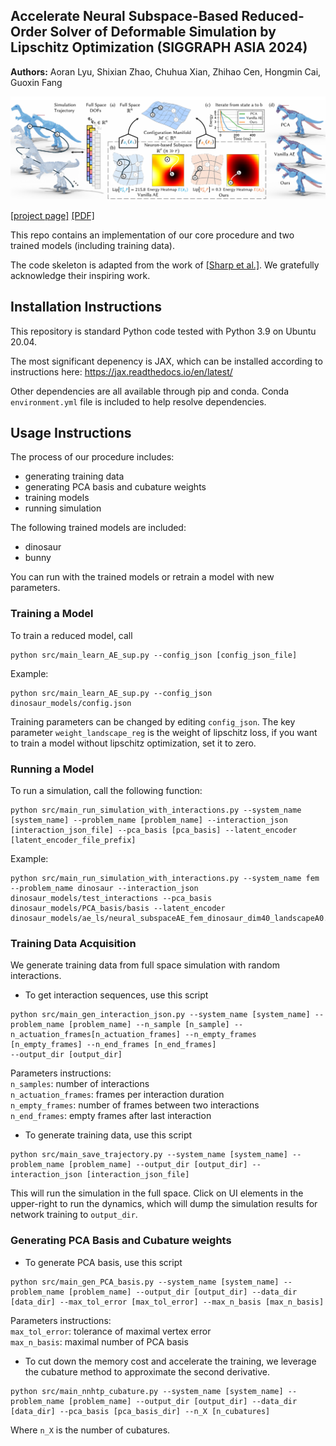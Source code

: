 ## Accelerate Neural Subspace-Based Reduced-Order Solver of Deformable Simulation by Lipschitz Optimization (SIGGRAPH ASIA 2024)
 
**Authors:** Aoran Lyu, Shixian Zhao, Chuhua Xian, Zhihao Cen, Hongmin Cai, Guoxin Fang

![teaser](media/teaser.png)

[[project page]](https://lip-neural-subspace.github.io)  [[PDF]](https://arxiv.org/pdf/2409.03807)

This repo contains an implementation of our core procedure and two trained models (including training data).

The code skeleton is adapted from the work of [[Sharp et al.]](https://github.com/nmwsharp/neural-physics-subspaces). We gratefully acknowledge their inspiring work.

## Installation Instructions

This repository is standard Python code tested with Python 3.9 on Ubuntu 20.04.

The most significant depenency is JAX, which can be installed according to instructions here: https://jax.readthedocs.io/en/latest/

Other dependencies are all available through pip and conda. Conda `environment.yml` file is included to help resolve dependencies.

## Usage Instructions

The process of our procedure includes:
- generating training data
- generating PCA basis and cubature weights
- training models
- running simulation

The following trained models are included:
- dinosaur
- bunny

You can run with the trained models or retrain a model with new parameters.

### Training a Model

To train a reduced model, call

```
python src/main_learn_AE_sup.py --config_json [config_json_file]
```
Example:

```
python src/main_learn_AE_sup.py --config_json dinosaur_models/config.json
```
Training parameters can be changed by editing `config_json`.
The key parameter `weight_landscape_reg` is the weight of lipschitz loss, if you want to train a model without lipschitz optimization, set it to zero.

### Running a Model

To run a simulation, call the following function:

```
python src/main_run_simulation_with_interactions.py --system_name [system_name] --problem_name [problem_name] --interaction_json [interaction_json_file] --pca_basis [pca_basis] --latent_encoder [latent_encoder_file_prefix]
```
Example:
```
python src/main_run_simulation_with_interactions.py --system_name fem --problem_name dinosaur --interaction_json dinosaur_models/test_interactions --pca_basis dinosaur_models/PCA_basis/basis --latent_encoder dinosaur_models/ae_ls/neural_subspaceAE_fem_dinosaur_dim40_landscapeA0.001_encoder_final
```

### Training Data Acquisition

We generate training data from full space simulation with random interactions.
- To get interaction sequences, use this script
```
python src/main_gen_interaction_json.py --system_name [system_name] --problem_name [problem_name] --n_sample [n_sample] --n_actuation_frames[n_actuation_frames] --n_empty_frames [n_empty_frames] --n_end_frames [n_end_frames]
--output_dir [output_dir]
```
Parameters instructions:
<br>
`n_samples`: number of interactions
<br>
`n_actuation_frames`: frames per interaction duration
<br>
`n_empty_frames`: number of frames between two interactions
<br>
`n_end_frames`: empty frames after last interaction
<br>
- To generate training data, use this script
```
python src/main_save_trajectory.py --system_name [system_name] --problem_name [problem_name] --output_dir [output_dir] --interaction_json [interaction_json_file]
```
This will run the simulation in the full space. Click on UI elements in the upper-right to run the dynamics, which will dump the simulation results for network training to `output_dir`.

### Generating PCA Basis and Cubature weights

- To generate PCA basis, use this script
```
python src/main_gen_PCA_basis.py --system_name [system_name] --problem_name [problem_name] --output_dir [output_dir] --data_dir [data_dir] --max_tol_error [max_tol_error] --max_n_basis [max_n_basis]
```
Parameters instructions:
<br>
`max_tol_error`: tolerance of maximal vertex error
<br>
`max_n_basis`: maximal number of PCA basis
<br>
- To cut down the memory cost and accelerate the training, we leverage the cubature method to approximate the second derivative.
```
python src/main_nnhtp_cubature.py --system_name [system_name] --problem_name [problem_name] --output_dir [output_dir] --data_dir [data_dir] --pca_basis [pca_basis_dir] --n_X [n_cubatures]
```
Where `n_X` is the number of cubatures.
